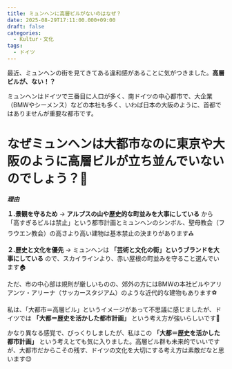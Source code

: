 ```yaml
---
title: ミュンヘンに高層ビルがないのはなぜ？
date: 2025-08-29T17:11:00.000+09:00
draft: false
categories:
  - Kultur・文化
tags:
  - ドイツ
---
```

最近、ミュンヘンの街を見てきてある違和感があることに気がつきました。**高層ビルが、ない！？**

ミュンヘンはドイツで三番目に人口が多く、南ドイツの中心都市で、大企業（BMWやシーメンス）などの本社も多く、いわば日本の大阪のように、首都ではありませんが重要な都市です。

# なぜミュンヘンは大都市なのに東京や大阪のように高層ビルが立ち並んでいないのでしょう？🌇

***理由***

**１.景観を守るため** → **アルプスの山や歴史的な町並みを大事にしている** から「高すぎるビルは禁止」という都市計画とミュンヘンのシンボル、聖母教会（フラウエン教会）の高さより高い建物は基本禁止の決まりがあります⛪

**２.歴史と文化を優先** → ミュンヘンは **「芸術と文化の街」というブランドを大事にしている** ので、スカイラインより、赤い屋根の町並みを守ること選んでいます🏠

ただ、市の中心部は規則が厳しいものの、郊外の方にはBMWの本社ビルやアリアンツ・アリーナ（サッカースタジアム）のような近代的な建物もあります⚽

私は、「大都市＝高層ビル」というイメージがあって不思議に感じましたが、ドイツでは **「大都＝歴史を活かした都市計画」** という考え方が強いらしいです🤔

かなり異なる感覚で、びっくりしましたが、私はこの **「大都＝歴史を活かした都市計画」** という考えとても気に入りました。高層ビル群も未来的でいいですが、大都市だからこその残す、ドイツの文化を大切にする考え方は素敵だなと思います😊
